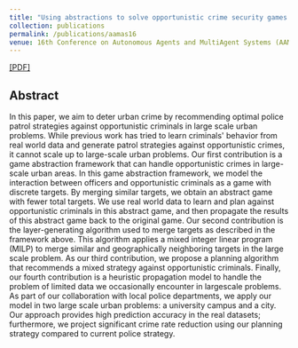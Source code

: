 ```yaml
---
title: "Using abstractions to solve opportunistic crime security games at scale."
collection: publications
permalink: /publications/aamas16
venue: 16th Conference on Autonomous Agents and MultiAgent Systems (AAMAS 2017)
---
```


[[PDF]](https://ayanmukhopadhyay.github.io/files/gamesec16.pdf)

## Abstract
In this paper, we aim to deter urban crime by recommending optimal police patrol strategies against opportunistic criminals in large scale urban problems. While previous work has tried to learn criminals' behavior from real world data and generate patrol strategies against opportunistic crimes, it cannot scale up to large-scale urban problems. Our first contribution is a game abstraction framework that can handle opportunistic crimes in large-scale urban areas. In this game abstraction framework, we model the interaction between officers and opportunistic criminals as a game with discrete targets. By merging similar targets, we obtain an abstract game with fewer total targets. We use real world data to learn and plan against opportunistic criminals in this abstract game, and then propagate the results of this abstract game back to the original game. Our second contribution is the layer-generating algorithm used to merge targets as described in the framework above. This algorithm applies a mixed integer linear program (MILP) to merge similar and geographically neighboring targets in the large scale problem. As our third contribution, we propose a planning algorithm that recommends a mixed strategy against opportunistic criminals. Finally, our fourth contribution is a heuristic propagation model to handle the problem of limited data we occasionally encounter in largescale problems. As part of our collaboration with local police departments, we apply our model in two large scale urban problems: a university campus and a city. Our approach provides high prediction accuracy in the real datasets; furthermore, we project significant crime rate reduction using our planning strategy compared to current police strategy.
